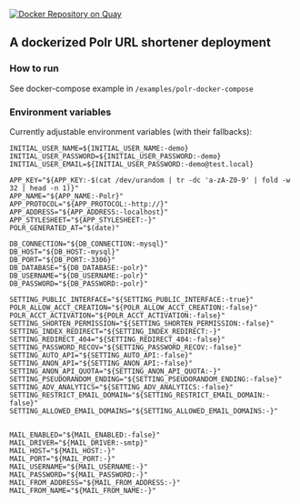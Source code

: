 [![Docker Repository on Quay](https://quay.io/repository/tkaefer/polr/status "Docker Repository on Quay")](https://quay.io/repository/tkaefer/polr)

## A dockerized Polr URL shortener deployment
### How to run
See docker-compose example in `/examples/polr-docker-compose`

### Environment variables

Currently adjustable environment variables (with their fallbacks):

```
INITIAL_USER_NAME=${INITIAL_USER_NAME:-demo}
INITIAL_USER_PASSWORD=${INITIAL_USER_PASSWORD:-demo}
INITIAL_USER_EMAIL=${INITIAL_USER_PASSWORD:-demo@test.local}

APP_KEY="${APP_KEY:-$(cat /dev/urandom | tr -dc 'a-zA-Z0-9' | fold -w 32 | head -n 1)}"
APP_NAME="${APP_NAME:-Polr}"
APP_PROTOCOL="${APP_PROTOCOL:-http://}"
APP_ADDRESS="${APP_ADDRESS:-localhost}"
APP_STYLESHEET="${APP_STYLESHEET:-}"
POLR_GENERATED_AT="$(date)"

DB_CONNECTION="${DB_CONNECTION:-mysql}"
DB_HOST="${DB_HOST:-mysql}"
DB_PORT="${DB_PORT:-3306}"
DB_DATABASE="${DB_DATABASE:-polr}"
DB_USERNAME="${DB_USERNAME:-polr}"
DB_PASSWORD="${DB_PASSWORD:-polr}"

SETTING_PUBLIC_INTERFACE="${SETTING_PUBLIC_INTERFACE:-true}"
POLR_ALLOW_ACCT_CREATION="${POLR_ALLOW_ACCT_CREATION:-false}"
POLR_ACCT_ACTIVATION="${POLR_ACCT_ACTIVATION:-false}"
SETTING_SHORTEN_PERMISSION="${SETTING_SHORTEN_PERMISSION:-false}"
SETTING_INDEX_REDIRECT="${SETTING_INDEX_REDIRECT:-}"
SETTING_REDIRECT_404="${SETTING_REDIRECT_404:-false}"
SETTING_PASSWORD_RECOV="${SETTING_PASSWORD_RECOV:-false}"
SETTING_AUTO_API="${SETTING_AUTO_API:-false}"
SETTING_ANON_API="${SETTING_ANON_API:-false}"
SETTING_ANON_API_QUOTA="${SETTING_ANON_API_QUOTA:-}"
SETTING_PSEUDORANDOM_ENDING="${SETTING_PSEUDORANDOM_ENDING:-false}"
SETTING_ADV_ANALYTICS="${SETTING_ADV_ANALYTICS:-false}"
SETTING_RESTRICT_EMAIL_DOMAIN="${SETTING_RESTRICT_EMAIL_DOMAIN:-false}"
SETTING_ALLOWED_EMAIL_DOMAINS="${SETTING_ALLOWED_EMAIL_DOMAINS:-}"


MAIL_ENABLED="${MAIL_ENABLED:-false}"
MAIL_DRIVER="${MAIL_DRIVER:-smtp}"
MAIL_HOST="${MAIL_HOST:-}"
MAIL_PORT="${MAIL_PORT:-}"
MAIL_USERNAME="${MAIL_USERNAME:-}"
MAIL_PASSWORD="${MAIL_PASSWORD:-}"
MAIL_FROM_ADDRESS="${MAIL_FROM_ADDRESS:-}"
MAIL_FROM_NAME="${MAIL_FROM_NAME:-}"
```
